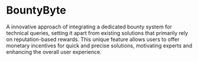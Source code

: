 # BountyByte
A innovative approach of integrating a dedicated bounty system for technical queries, setting it apart from existing solutions that primarily rely on reputation-based rewards. This unique feature allows users to offer monetary incentives for quick and precise solutions, motivating experts and enhancing the overall user experience.
